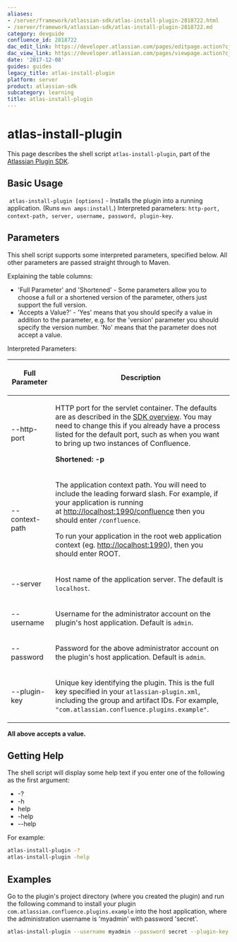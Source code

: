 ```yaml
---
aliases:
- /server/framework/atlassian-sdk/atlas-install-plugin-2818722.html
- /server/framework/atlassian-sdk/atlas-install-plugin-2818722.md
category: devguide
confluence_id: 2818722
dac_edit_link: https://developer.atlassian.com/pages/editpage.action?cjm=wozere&pageId=2818722
dac_view_link: https://developer.atlassian.com/pages/viewpage.action?cjm=wozere&pageId=2818722
date: '2017-12-08'
guides: guides
legacy_title: atlas-install-plugin
platform: server
product: atlassian-sdk
subcategory: learning
title: atlas-install-plugin
---
```

# atlas-install-plugin

This page describes the shell script `atlas-install-plugin`, part of the [Atlassian Plugin SDK](/server/framework/atlassian-sdk/working-with-the-sdk).

## Basic Usage

 `atlas-install-plugin [options]` - Installs the plugin into a running application. (Runs `mvn amps:install`.) Interpreted parameters: `http-port, context-path, server, username, password, plugin-key`.

## Parameters

This shell script supports some interpreted parameters, specified below. All other parameters are passed straight through to Maven.

Explaining the table columns:

-   'Full Parameter' and 'Shortened' - Some parameters allow you to choose a full or a shortened version of the parameter, others just support the full version.
-   'Accepts a Value?' - 'Yes' means that you should specify a value in addition to the parameter, e.g. for the 'version' parameter you should specify the version number. 'No' means that the parameter does not accept a value.

Interpreted Parameters:

<table>
<colgroup>
<col style="width: 20%" />
<col style="width: 80%" />
</colgroup>
<thead>
<tr class="header">
<th><p>Full Parameter</p></th>
<th><p>Description</p></th>
</tr>
</thead>
<tbody>
<tr class="odd">
<td><p>--http-port</p></td>
<td><p>HTTP port for the servlet container. The defaults are as described in the <a href="/server/framework/atlassian-sdk/working-with-the-sdk-2818723.html#ports">SDK overview</a>. You may need to change this if you already have a process listed for the default port, such as when you want to bring up two instances of Confluence.</p>
<p><strong>Shortened: -p</strong></p></td>
</tr>
<tr class="even">
<td><p>--context-path</p></td>
<td><p>The application context path. You will need to include the leading forward slash. For example, if your application is running at <a href="http://localhost:1990/confluence" class="uri external-link">http://localhost:1990/confluence</a> then you should enter <code>/confluence</code>.</p>
<p>To run your application in the root web application context (eg. <a href="http://localhost:1990" class="uri external-link">http://localhost:1990</a>), then you should enter ROOT.</p></td>
</tr>
<tr class="odd">
<td><p>--server</p></td>
<td><p>Host name of the application server. The default is <code>localhost</code>.</p></td>
</tr>
<tr class="even">
<td><p>--username</p></td>
<td><p>Username for the administrator account on the plugin's host application. Default is <code>admin</code>.</p></td>
</tr>
<tr class="odd">
<td><p>--password</p></td>
<td><p>Password for the above administrator account on the plugin's host application. Default is <code>admin</code>.</p></td>
</tr>
<tr class="even">
<td><p>--plugin-key</p></td>
<td><p>Unique key identifying the plugin. This is the full key specified in your <code>atlassian-plugin.xml</code>, including the group and artifact IDs. For example, <code>&quot;com.atlassian.confluence.plugins.example&quot;</code>.</p></td>
</tr>
</tbody>
</table>

**All above accepts a value.**

## Getting Help

The shell script will display some help text if you enter one of the following as the first argument:

-   -?
-   -h
-   help
-   -help
-   --help

For example:

``` bash
atlas-install-plugin -?
atlas-install-plugin -help
```

## Examples

Go to the plugin's project directory (where you created the plugin) and run the following command to install your plugin `com.atlassian.confluence.plugins.example` into the host application, where the administration username is 'myadmin' with password 'secret'.

``` bash
atlas-install-plugin --username myadmin --password secret --plugin-key com.atlassian.confluence.plugins.example
```
